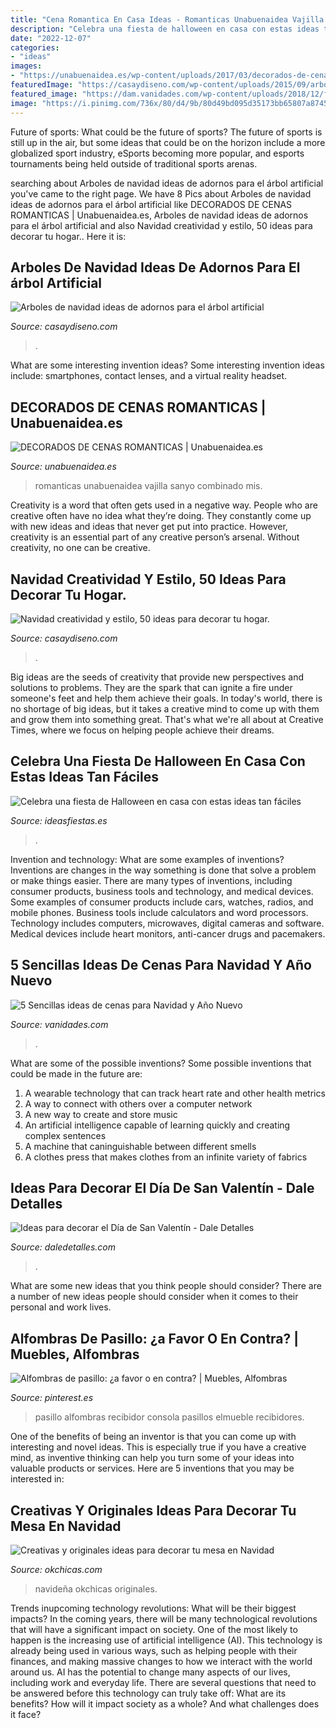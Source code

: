 ```yaml
---
title: "Cena Romantica En Casa Ideas - Romanticas Unabuenaidea Vajilla Sanyo Combinado Mis"
description: "Celebra una fiesta de halloween en casa con estas ideas tan fáciles"
date: "2022-12-07"
categories:
- "ideas"
images:
- "https://unabuenaidea.es/wp-content/uploads/2017/03/decorados-de-cenas-romanticas-unabuenaidea.es-9.jpg"
featuredImage: "https://casaydiseno.com/wp-content/uploads/2015/09/arboles-navidad-ideas-adornos-navidenos-rosa.jpg"
featured_image: "https://dam.vanidades.com/wp-content/uploads/2018/12/filete-de-res-al-pesto.png"
image: "https://i.pinimg.com/736x/80/d4/9b/80d49bd095d35173bb65807a87456ce9.jpg"
---
```



Future of sports: What could be the future of sports?
The future of sports is still up in the air, but some ideas that could be on the horizon include a more globalized sport industry, eSports becoming more popular, and esports tournaments being held outside of traditional sports arenas.

	

		
searching about Arboles de navidad ideas de adornos para el árbol artificial you've came to the right page. We have 8 Pics about Arboles de navidad ideas de adornos para el árbol artificial like DECORADOS DE CENAS ROMANTICAS | Unabuenaidea.es, Arboles de navidad ideas de adornos para el árbol artificial and also Navidad creatividad y estilo, 50 ideas para decorar tu hogar.. Here it is:
		
    
## Arboles De Navidad Ideas De Adornos Para El árbol Artificial

<img loading=lazy src="https://casaydiseno.com/wp-content/uploads/2015/09/arboles-navidad-ideas-adornos-navidenos-rosa.jpg" onerror="this.onerror=null;this.src='https://tse3.mm.bing.net/th?id=OIP._6Zw3PgT9JROFyfFxakbJgHaJ3&amp;pid=15.1';" alt="Arboles de navidad ideas de adornos para el árbol artificial">

_Source: casaydiseno.com_

>. 

	

What are some interesting invention ideas?
Some interesting invention ideas include: smartphones, contact lenses, and a virtual reality headset.

    
## DECORADOS DE CENAS ROMANTICAS | Unabuenaidea.es

<img loading=lazy src="https://unabuenaidea.es/wp-content/uploads/2017/03/decorados-de-cenas-romanticas-unabuenaidea.es-9.jpg" onerror="this.onerror=null;this.src='https://tse2.mm.bing.net/th?id=OIP.aaW5qsyMAkAT2nQTA3e9YgHaFj&amp;pid=15.1';" alt="DECORADOS DE CENAS ROMANTICAS | Unabuenaidea.es">

_Source: unabuenaidea.es_

>romanticas unabuenaidea vajilla sanyo combinado mis. 

	

Creativity is a word that often gets used in a negative way. People who are creative often have no idea what they’re doing. They constantly come up with new ideas and ideas that never get put into practice. However, creativity is an essential part of any creative person’s arsenal. Without creativity, no one can be creative.

    
## Navidad Creatividad Y Estilo, 50 Ideas Para Decorar Tu Hogar.

<img loading=lazy src="https://casaydiseno.com/wp-content/uploads/2015/10/moderna-diferentes-casa-azules.jpg" onerror="this.onerror=null;this.src='https://tse4.mm.bing.net/th?id=OIP.w4xuDhZIvY9Qd1it2Kl4OQHaLH&amp;pid=15.1';" alt="Navidad creatividad y estilo, 50 ideas para decorar tu hogar.">

_Source: casaydiseno.com_

>. 

	

Big ideas are the seeds of creativity that provide new perspectives and solutions to problems. They are the spark that can ignite a fire under someone's feet and help them achieve their goals. In today's world, there is no shortage of big ideas, but it takes a creative mind to come up with them and grow them into something great. That's what we're all about at Creative Times, where we focus on helping people achieve their dreams.

    
## Celebra Una Fiesta De Halloween En Casa Con Estas Ideas Tan Fáciles

<img loading=lazy src="https://ideasfiestas.es/wp-content/uploads/2013/09/decoracion-facil-halloween-2013.jpg" onerror="this.onerror=null;this.src='https://tse3.mm.bing.net/th?id=OIP.Q4w5Yxl5QUEA2ldiyDR7YwAAAA&amp;pid=15.1';" alt="Celebra una fiesta de Halloween en casa con estas ideas tan fáciles">

_Source: ideasfiestas.es_

>. 

	

Invention and technology: What are some examples of inventions?
Inventions are changes in the way something is done that solve a problem or make things easier. There are many types of inventions, including consumer products, business tools and technology, and medical devices. Some examples of consumer products include cars, watches, radios, and mobile phones. Business tools include calculators and word processors. Technology includes computers, microwaves, digital cameras and software. Medical devices include heart monitors, anti-cancer drugs and pacemakers.

    
## 5 Sencillas Ideas De Cenas Para Navidad Y Año Nuevo

<img loading=lazy src="https://dam.vanidades.com/wp-content/uploads/2018/12/filete-de-res-al-pesto.png" onerror="this.onerror=null;this.src='https://tse2.mm.bing.net/th?id=OIP.3nwBQ2cslI6kv_DJwMCALAHaEJ&amp;pid=15.1';" alt="5 Sencillas ideas de cenas para Navidad y Año Nuevo">

_Source: vanidades.com_

>. 

	

What are some of the possible inventions?
Some possible inventions that could be made in the future are: 
1. A wearable technology that can track heart rate and other health metrics 
2. A way to connect with others over a computer network 
3. A new way to create and store music 
4. An artificial intelligence capable of learning quickly and creating complex sentences 
5. A machine that caninguishable between different smells 
6. A clothes press that makes clothes from an infinite variety of fabrics 

    
## Ideas Para Decorar El Día De San Valentín - Dale Detalles

<img loading=lazy src="https://i2.wp.com/www.daledetalles.com/wp-content/uploads/2016/01/val15.jpg" onerror="this.onerror=null;this.src='https://tse4.mm.bing.net/th?id=OIP.R2Eqq-tgBPkdzBNTP4yN6QHaNI&amp;pid=15.1';" alt="Ideas para decorar el Día de San Valentín - Dale Detalles">

_Source: daledetalles.com_

>. 

	

What are some new ideas that you think people should consider?
There are a number of new ideas people should consider when it comes to their personal and work lives.

    
## Alfombras De Pasillo: ¿a Favor O En Contra? | Muebles, Alfombras

<img loading=lazy src="https://i.pinimg.com/736x/80/d4/9b/80d49bd095d35173bb65807a87456ce9.jpg" onerror="this.onerror=null;this.src='https://tse2.mm.bing.net/th?id=OIP.15qxhL_IyvKDIyJl8YLeFgHaJ3&amp;pid=15.1';" alt="Alfombras de pasillo: ¿a favor o en contra? | Muebles, Alfombras">

_Source: pinterest.es_

>pasillo alfombras recibidor consola pasillos elmueble recibidores. 

	

One of the benefits of being an inventor is that you can come up with interesting and novel ideas. This is especially true if you have a creative mind, as inventive thinking can help you turn some of your ideas into valuable products or services. Here are 5 inventions that you may be interested in: 

    
## Creativas Y Originales Ideas Para Decorar Tu Mesa En Navidad

<img loading=lazy src="http://www.okchicas.com/wp-content/uploads/2015/12/decoracion-mesa-navidad.jpg" onerror="this.onerror=null;this.src='https://tse2.mm.bing.net/th?id=OIP.n_rCs3Rkof_vaZU5GhLb3QHaD3&amp;pid=15.1';" alt="Creativas y originales ideas para decorar tu mesa en Navidad">

_Source: okchicas.com_

>navideña okchicas originales. 

	

Trends inupcoming technology revolutions: What will be their biggest impacts?
In the coming years, there will be many technological revolutions that will have a significant impact on society. One of the most likely to happen is the increasing use of artificial intelligence (AI). This technology is already being used in various ways, such as helping people with their finances, and making massive changes to how we interact with the world around us. AI has the potential to change many aspects of our lives, including work and everyday life. There are several questions that need to be answered before this technology can truly take off: What are its benefits? How will it impact society as a whole? And what challenges does it face?

